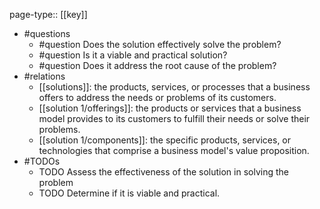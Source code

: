 page-type:: [[key]]
- #questions
	- #question Does the solution effectively solve the problem?
	- #question Is it a viable and practical solution?
	- #question Does it address the root cause of the problem?
- #relations
	- [[solutions]]: the products, services, or processes that a business offers to address the needs or problems of its customers.
	- [[solution 1/offerings]]: the products or services that a business model provides to its customers to fulfill their needs or solve their problems.
	- [[solution 1/components]]: the specific products, services, or technologies that comprise a business model's value proposition.
- #TODOs
	- TODO Assess the effectiveness of the solution in solving the problem
	- TODO  Determine if it is viable and practical.

